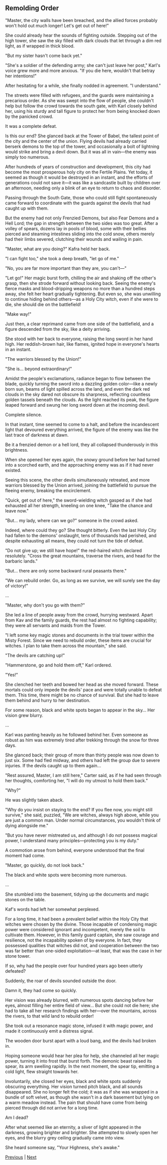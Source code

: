 ## Remolding Order
"Master, the city walls have been breached, and the allied forces probably won't hold out much longer! Let's get out of here!" 

She could already hear the sounds of fighting outside. Stepping out of the high tower, she saw the sky filled with dark clouds that let through a dim red light, as if wrapped in thick blood. 

"But my sister hasn't come back yet."

"She's a soldier of the defending army; she can't just leave her post," Karl's voice grew more and more anxious. "If you die here, wouldn't that betray her intentions!"

After hesitating for a while, she finally nodded in agreement. "I understand."

The streets were filled with refugees, and the guards were maintaining a precarious order. As she was swept into the flow of people, she couldn't help but follow the crowd towards the south gate, with Karl closely behind her, using his sturdy and tall figure to protect her from being knocked down by the panicked crowd.

It was a complete defeat.

Is this our end? She glanced back at the Tower of Babel, the tallest point of the city and the center of the union. Flying devils had already carried berserk demons to the top of the tower, and occasionally a bolt of lightning would strike and bring a devil down. But it was all in vain—the enemy was simply too numerous.

After hundreds of years of construction and development, this city had become the most prosperous holy city on the Fertile Plains. Yet today, it seemed as though it would be destroyed in an instant, and the efforts of generations could not save it—it was like a sandcastle built by children over an afternoon, needing only a blink of an eye to return to chaos and disorder.



Passing through the South Gate, those who could still fight spontaneously came forward to coordinate with the guards against the devils that had caught up with them.

But the enemy had not only Frenzied Demons, but also Fear Demons and a Hell Lord; the gap in strength between the two sides was too great. After a volley of spears, dozens lay in pools of blood, some with their bellies pierced and steaming intestines sliding into the cold snow, others merely had their limbs severed, clutching their wounds and wailing in pain.

"Master, what are you doing?" Kafra held her back.

"I can fight too," she took a deep breath, "let go of me."

"No, you are far more important than they are, you can't—" 

"Let go!" Her magic burst forth, chilling the air and shaking off the other's grasp, then she strode forward without looking back. Seeing the enemy's fierce masks and blood-dripping weapons no more than a hundred steps away, she felt her heart gradually tightening. But even so, she was unwilling to continue hiding behind others—as a Holy City witch, even if she were to die, she should die on the battlefield!

"Make way!"

Just then, a clear reprimand came from one side of the battlefield, and a figure descended from the sky, like a deity arriving.



She stood with her back to everyone, raising the long sword in her hand high. Her reddish-brown hair, like flames, ignited hope in everyone's hearts in an instant.

"The warriors blessed by the Union!"

"She is... beyond extraordinary!"

Amidst the people's exclamations, radiance began to flow between the blade, quickly turning the sword into a dazzling golden color—like a newly born sun, beams of light spilled across the land, and even the dark red clouds in the sky dared not obscure its sharpness, reflecting countless golden tassels beneath the clouds. As the light reached its peak, the figure leaped forward and swung her long sword down at the incoming devil.

Complete silence.

In that instant, time seemed to come to a halt, and before the incandescent light that devoured everything arrived, the figure of the enemy was like the last trace of darkness at dawn.

Be it a frenzied demon or a hell lord, they all collapsed thunderously in this brightness.

When she opened her eyes again, the snowy ground before her had turned into a scorched earth, and the approaching enemy was as if it had never existed.

Seeing this scene, the other devils simultaneously retreated, and more warriors blessed by the Union arrived, joining the battlefield to pursue the fleeing enemy, breaking the encirclement.



"Quick, get out of here," the sword-wielding witch gasped as if she had exhausted all her strength, kneeling on one knee, "Take the chance and leave now."



"But... my lady, where can we go?" someone in the crowd asked.



Indeed, where could they go? She thought bitterly. Even the last Holy City had fallen to the demons' onslaught, tens of thousands had perished, and despite exhausting all means, they could not turn the tide of defeat.



"Do not give up; we still have hope!" the red-haired witch declared resolutely. "Cross the great mountains, traverse the rivers, and head for the barbaric lands."



"But... there are only some backward rural peasants there."



"We can rebuild order. Go, as long as we survive, we will surely see the day of victory!"



...



"Master, why don't you go with them?"



She led a line of people away from the crowd, hurrying westward. Apart from Kav and the family guards, the rest had almost no fighting capability; they were all servants and maids from the Tower.



"I left some key magic stones and documents in the trial tower within the Misty Forest. Since we need to rebuild order, these items are crucial for witches. I plan to take them across the mountain," she said.

"The devils are catching up!"

"Hammerstone, go and hold them off," Karl ordered.

"Yes!"

She clenched her teeth and bowed her head as she moved forward. These mortals could only impede the devils' pace and were totally unable to defeat them. This time, there might be no chance of survival. But she had to leave them behind and hurry to her destination.

For some reason, black and white spots began to appear in the sky... Her vision grew blurry.

...

Karl was panting heavily as he followed behind her. Even someone as robust as him was extremely tired after trekking through the snow for three days.

She glanced back; their group of more than thirty people was now down to just six. Some had fled midway, and others had left the group due to severe injuries. If the devils caught up to them again...



"Rest assured, Master, I am still here," Carter said, as if he had seen through her thoughts, comforting her, "I will do my utmost to hold them back."

"Why?"

He was slightly taken aback.

"Why do you insist on staying to the end? If you flee now, you might still survive," she said, puzzled, "We are witches, always high above, while you are just a common man. Under normal circumstances, you wouldn't think of dying alongside me."

"But you have never mistreated us, and although I do not possess magical power, I understand many principles—protecting you is my duty."

A commotion arose from behind, everyone understood that the final moment had come.

"Master, go quickly, do not look back."

The black and white spots were becoming more numerous.

...



She stumbled into the basement, tidying up the documents and magic stones on the table.

Kaf's words had left her somewhat perplexed.

For a long time, it had been a prevalent belief within the Holy City that witches were chosen by the divine. Those incapable of condensing magic power were considered ignorant and incompetent, merely the soil to cultivate them. However, in this family guard captain, she saw courage and resilience, not the incapability spoken of by everyone. In fact, they possessed qualities that witches did not, and cooperation between the two was far better than one-sided exploitation—at least, that was the case in her stone tower.

If so, why had the people over four hundred years ago been utterly defeated?

Suddenly, the roar of devils sounded outside the door.

Damn it, they had come so quickly.

Her vision was already blurred, with numerous spots dancing before her eyes, almost filling her entire field of view... But she could not die here; she had to take all her research findings with her—over the mountains, across the rivers, to that wild land to rebuild order!

She took out a resonance magic stone, infused it with magic power, and made it continuously emit a distress signal.

The wooden door burst apart with a loud bang, and the devils had broken in.



Hoping someone would hear her plea for help, she channeled all her magic power, turning it into frost that burst forth. The demonic beast raised its spear, its arm swelling rapidly. In the next moment, the spear tip, emitting a cold light, flew straight towards her.



Involuntarily, she closed her eyes, black and white spots suddenly obscuring everything. Her vision turned pitch black, and all sounds disappeared. She no longer felt the cold; it was as if she was wrapped in a bundle of soft velvet, as though she wasn't in a dark basement but lying on a warm meadow instead. The pain that should have come from being pierced through did not arrive for a long time.



Am I dead?



After what seemed like an eternity, a sliver of light appeared in the darkness, growing brighter and brighter. She attempted to slowly open her eyes, and the blurry grey ceiling gradually came into view.



She heard someone say, "Your Highness, she's awake."





[Previous](CH0342.md) | [Next](CH0344.md)
